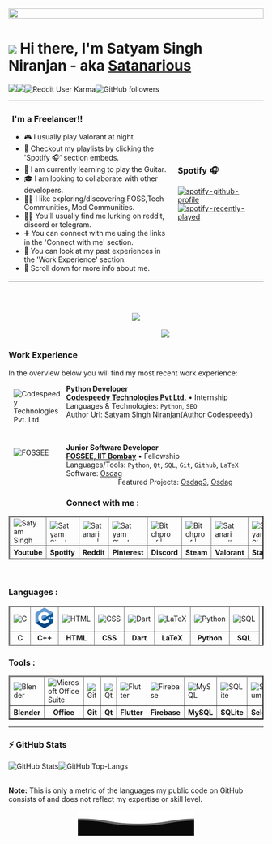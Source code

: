 <img align="center" src="https://d.furaffinity.net/art/nobumichi/1642035833/1642035831.nobumichi_kazz_skunkass_data_corrupt.gif"  height="50%" width="100%">


# <img src="https://emojis.slackmojis.com/emojis/images/1531849430/4246/blob-sunglasses.gif?1531849430" width="30"/> Hi there, I'm Satyam Singh Niranjan - aka [Satanarious]()

<img src="https://visitor-badge.glitch.me/badge?page_id=Satanarious.Satanarious"><img src="https://img.shields.io/github/last-commit/Satanarious/Satanarious?label=Last Commit&logo=github"><img alt="Reddit User Karma" src="https://img.shields.io/reddit/user-karma/combined/satanarious?label=Reddit Karma&logo=reddit"><img alt="GitHub followers" src="https://img.shields.io/github/followers/Satanarious?label=Followers&logo=github">

<table>
<tr>
  <td width=65%>
<h3> I'm a Freelancer!!</h3>
    <ul>
<li> 🎮 I usually play Valorant at night
<li> 🎵 Checkout my playlists by clicking the 'Spotify 🎧' section embeds.
<li> 🎸 I am currently learning to play the Guitar.
<li> 🎓 I am looking to collaborate with other developers.
<li> 👩‍💻 I like exploring/discovering FOSS,Tech Communities, Mod Communities.
<li> 🏄‍♀️ You'll usually find me lurking on reddit, discord or telegram.
<li> ➕ You can connect with me using the links in the 'Connect with me' section.
<li> 🥼 You can look at my past experiences in the 'Work Experience' section.
<li> 📜 Scroll down for more info about me.
      </ul>
    </td>
  <td>
  <h3> Spotify 🎧 </h3>

[![spotify-github-profile](https://spotify-github-profile.vercel.app/api/view?uid=z6c9674gw1b8w43jtamr7ph1d&cover_image=true&theme=natemoo-re&show_offline=false&bar_color=53b14f&bar_color_cover=true)](https://open.spotify.com/user/z6c9674gw1b8w43jtamr7ph1d)
[![spotify-recently-played](https://spotify-recently-played-readme.vercel.app/api?user=z6c9674gw1b8w43jtamr7ph1d&count=2&width=350&unique=true)](https://open.spotify.com/user/z6c9674gw1b8w43jtamr7ph1d)


   </td>
</table>
<br>
<br>
<p align="center">
  <img alig src="https://github-profile-trophy.vercel.app/?username=satanarious&column=6&rank=SSS,SS,S,AAA,AA,A,B,C" />
</p>
<img align="right" src="https://64.media.tumblr.com/aa033f51bd2225bec9b213be7edaf2fa/tumblr_ok7c7oGd091u41beko3_1280.gif"  height="auto" width="40%">
<br>

### Work Experience <img src="https://onehack.us/uploads/default/original/3X/8/1/81cda3b52dff053a16ceadea9a5259d20e1cb513.gif" width=30px height=15px>

In the overview below you will find my most recent work experience:

[<img align="left" style="padding:10px" height="94px" width="94px" alt="Codespeedy Technologies Pvt. Ltd." src="https://cdn.codespeedy.com/wp-content/themes/CodeSpeedy-March-2019/img/CodeSpeedy-Logo.png"/>](https://www.codespeedy.com/)

**Python Developer** \
[**Codespeedy Technologies Pvt Ltd.**](https://www.codespeedy.com/) • Internship \
Languages & Technologies: `Python`, `SEO` \
Author Url: [Satyam Singh Niranjan(Author Codespeedy)](https://www.codespeedy.com/author/satyam_singh/) \
<br/>
<br/>

[<img align="left" style="padding:10px" height="94px" width="94px" alt="FOSSEE" title="FOSSEE" src="https://encrypted-tbn0.gstatic.com/images?q=tbn:ANd9GcRvDmeL3e-IOf0dwjaZGXXMHtWlLwV0waqR-i71agkjuyEpEVvId36GaPhYHigvuuNQ9rI&usqp=CAU"/>](https://fossee.in/)

**Junior Software Developer** \
[**FOSSEE, IIT Bombay**](https://fossee.in/) • Fellowship \
Languages/Tools: `Python`, `Qt`, `SQL`, `Git`, `Github`, `LaTeX` \
Software: [Osdag](https://osdag.fossee.in/) \
&nbsp;&nbsp;&nbsp;&nbsp;&nbsp;&nbsp;&nbsp;&nbsp;&nbsp;&nbsp;&nbsp;&nbsp;&nbsp;&nbsp;&nbsp;&nbsp;&nbsp;&nbsp;&nbsp;&nbsp;&nbsp;&nbsp;&nbsp;&nbsp;&nbsp;&nbsp;Featured Projects: [Osdag3](https://github.com/Satanarious/Osdag3), [Osdag](https://github.com/Satanarious/Osdag)
<br/>

### Connect with me :
<table border=2px>
<thead>
  <tr>
    <td><a href="https://www.youtube.com/channel/UCB-E4PHzu8mVvNa5fe21rsw/playlists"><img align="left" alt="Satyam Singh Niranjan | YouTube" title="Satyam Singh Niranjan | YouTube" width=50px height=50px src="https://www.iconpacks.net/icons/2/free-youtube-logo-icon-2431-thumb.png" /></a></td>
    <td><a href="https://open.spotify.com/user/z6c9674gw1b8w43jtamr7ph1d"><img align="left" alt="Satyam Singh Niranjan | Spotify" title="Satyam Singh Niranjan | Spotify" width=40px height=40px src="https://www.freepnglogos.com/uploads/spotify-logo-png/file-spotify-logo-png-4.png" /></a></td>
    <td><a href="https://www.reddit.com/user/Satanarious"><img align="left" alt="Satanarious | Reddit" title="Satanarious | Reddit" width=40px height=40px src="https://www.redditinc.com/assets/images/site/reddit-logo.png" /></a></td>
    <td><a href="https://in.pinterest.com/satyamsinghniranjan/"><img align="left" alt="Satyam Singh Niranjan| Pinterest" title="Satyam Singh Niranjan| Pinterest" width=40px height=40px src="https://seeklogo.com/images/P/pinterest-icon-logo-D4965B6748-seeklogo.com.png" /></a></td>
    <td><a href="https://discordapp.com/users/342570431074795520"><img align="left" alt="Bitchproof | Discord" width=40px height=40px title="Bitchproof | Discord" src="https://www.freepnglogos.com/uploads/discord-logo-png/discord-logo-logodownload-download-logotipos-1.png" /></a></td>
    <td><a href="https://steamcommunity.com/id/bitchproof/"><img align="left" alt="Bitchproof | Steam" title="Bitchproof | Steam" width=40px height=40px src="https://upload.wikimedia.org/wikipedia/commons/thumb/8/83/Steam_icon_logo.svg/2048px-Steam_icon_logo.svg.png" /></a></td>
    <td><a href=""><img align="left" alt="Satanarious#Moist | Valorant" title="Satanarious#Moist | Valorant" width=40px height=40px src="https://seeklogo.com/images/V/valorant-logo-3D72D9117F-seeklogo.com.png" /></a></td>
    <td><a href="https://stats.fm/satyam"><img align="left" alt="Satyam Singh Niranjan| Stats.fm" title="Satyam Singh Niranjan| Stats.fm" width=40px height=40px src="https://uptime-storage.s3.amazonaws.com/logos/2d09787bdcdbd41f1bb14e173f9e24a8.png" /></a></td>
    <td><a href="https://stash.games/users/Bitchproof"><img align="left" alt="Satyam Singh Niranjan| Stash" title="Satyam Singh Niranjan| Stash" width=40px height=40px src="https://imgur.com/FYYHLRy.png" /></a></td>
  </tr>
  <tr>
  <th>Youtube</th>
  <th>Spotify</th>
  <th>Reddit</th>
  <th>Pinterest</th>
  <th>Discord</th>
  <th>Steam</th>
  <th>Valorant</th>
  <th>Stats.fm</th>
  <th>Stash</th>
  </tr>
</thead>
</table>

<br>

### Languages : &nbsp;
<table border=2px>
<thead>
<tr>
    <td><img width=40px height=40px title="C" alt="C" src="https://upload.wikimedia.org/wikipedia/commons/1/19/C_Logo.png"></td>
    <td><img width=40px height=40px title="C++" alt="C++" src="https://raw.githubusercontent.com/devicons/devicon/master/icons/cplusplus/cplusplus-original.svg"></td>
    <td><img width=40px height=40px title="HTML" alt="HTML" src="https://cdn-icons-png.flaticon.com/512/732/732212.png"></td>
    <td><img width=40px height=40px title="CSS" alt="CSS" src="https://upload.wikimedia.org/wikipedia/commons/thumb/6/62/CSS3_logo.svg/800px-CSS3_logo.svg.png"></td>
    <td><img width=40px height=40px title="Dart" alt="Dart" src="https://upload.wikimedia.org/wikipedia/commons/7/7e/Dart-logo.png"></td>
    <td><img width=50px height=40px title="LaTeX" alt="LaTeX" src="https://imgur.com/6NspPfl.png"></td>
    <td><img width=40px height=40px title="Python" alt="Python" src="https://cdn4.iconfinder.com/data/icons/logos-and-brands/512/267_Python_logo-512.png"></td>
    <td><img width=40px height=40px title="SQL" alt="SQL" src="https://seeklogo.com/images/A/azure-sql-database-logo-D7A32C9CD9-seeklogo.com.png"></td>
  </tr>
  <tr>
    <th>C</th>
    <th>C++</th>
    <th>HTML</th>
    <th>CSS</th>
    <th>Dart</th>
    <th>LaTeX</th>
    <th>Python</th>
    <th>SQL</th>
  </tr>
</thead>
<tbody>
  
</tbody>
</table>


### Tools : &nbsp;
<table border=2px>
<thead>
<tr>
    <td><img width=40px height=40px title="Blender" alt="Blender" src="https://www.computerhope.com/jargon/b/blender.png"></td>
    <td><img width=40px height=40px title="Microsoft Office Suite" alt="Microsoft Office Suite" src="https://upload.wikimedia.org/wikipedia/commons/thumb/5/5f/Microsoft_Office_logo_%282019%E2%80%93present%29.svg/768px-Microsoft_Office_logo_%282019%E2%80%93present%29.svg.png"></td>
    <td><img width=40px height=40px title="Git" alt="Git" src="https://git-scm.com/images/logos/downloads/Git-Icon-1788C.png"></td>
    <td><img width=40px height=40px title="Qt" alt="Qt" src="https://upload.wikimedia.org/wikipedia/commons/thumb/f/fc/Qt_logo_2013.svg/1200px-Qt_logo_2013.svg.png"></td>
    <td><img width=40px height=40px title="Flutter" alt="Flutter" src="https://storage.googleapis.com/cms-storage-bucket/0dbfcc7a59cd1cf16282.png"></td>
    <td><img width=30px height=40px title="Firebase" alt="Firebase" src="https://seeklogo.com/images/F/firebase-logo-402F407EE0-seeklogo.com.png"></td>
    <td><img width=40px height=40px title="MySQL" alt="MySQL" src="https://cdn-icons-png.flaticon.com/512/5968/5968313.png"></td>
    <td><img width=40px height=40px title="SQLite" alt="SQLite" src="https://cdn.icon-icons.com/icons2/2699/PNG/512/sqlite_logo_icon_169724.png"></td>
    <td><img width=40px height=40px title="Selenium" alt="Selenium" src="https://seeklogo.com/images/S/selenium-logo-DB9103D7CF-seeklogo.com.png"></td>
  </tr>
  <tr>
    <th>Blender</th>
    <th>Office</th>
    <th>Git</th>
    <th>Qt</th>
    <th>Flutter</th>
    <th>Firebase</th>
    <th>MySQL</th>
    <th>SQLite</th>
    <th>Selenium</th>
  </tr>
</thead>
</table>




---


### :zap: GitHub Stats

  <img src="https://github-readme-stats.vercel.app/api?username=Satanarious&show_icons=true&theme=blue-green" alt="GitHub Stats" align="center" width="48%" /><img src="https://github-readme-stats.vercel.app/api/top-langs/?username=Satanarious&layout=compact&theme=blue-green&langs_count=6" alt="GitHub Top-Langs" align="center" width="40%" />

  <br/>
  <b>Note:</b> This is only a metric of the languages my public code on GitHub consists of and does not reflect my expertise or skill level.

<p align="center">
        <img src="wave.svg" />
</p>
